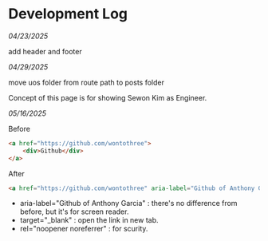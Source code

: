 # Development Log

*04/23/2025*

add header and footer

*04/29/2025*

move uos folder from route path to posts folder

Concept of this page is for showing Sewon Kim as Engineer.

*05/16/2025*

Before

```html
<a href="https://github.com/wontothree">
    <div>Github</div>
</a>
```

After

```html
<a href="https://github.com/wontothree" aria-label="Github of Anthony Garcia" target="_blank" rel="noopener noreferrer">Github</a>
```

- aria-label="Github of Anthony Garcia" : there's no difference from before, but it's for screen reader.
- target="_blank" : open the link in new tab.
- rel="noopener noreferrer" : for scurity.
